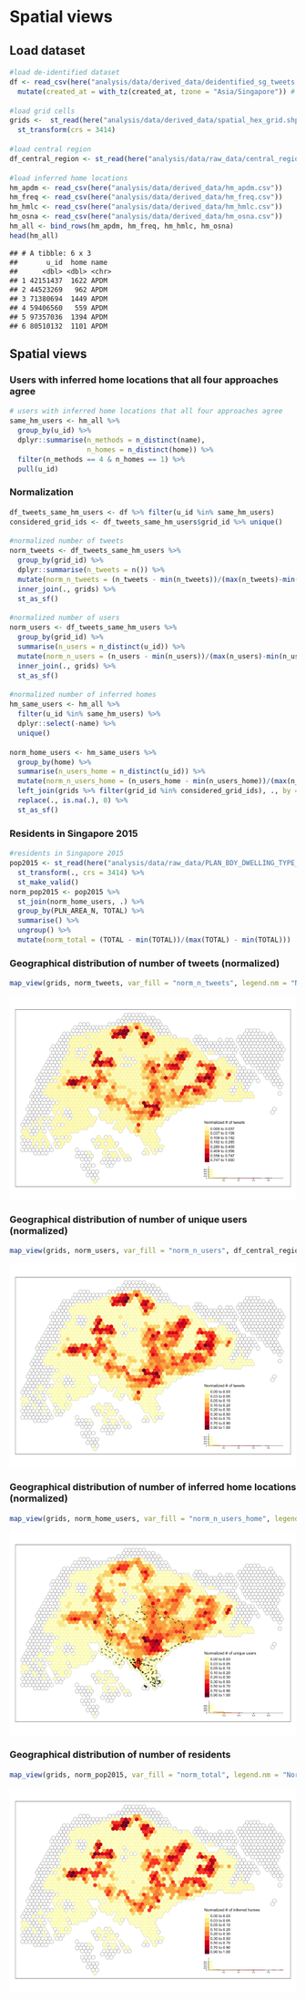 Spatial views
================

## Load dataset

``` r
#load de-identified dataset
df <- read_csv(here("analysis/data/derived_data/deidentified_sg_tweets.csv")) %>% 
  mutate(created_at = with_tz(created_at, tzone = "Asia/Singapore")) # the tweets were sent in Singapore, so must convert the timezone to SGT, the default timezone is UTC! 
  
#load grid cells 
grids <-  st_read(here("analysis/data/derived_data/spatial_hex_grid.shp"), quiet = T) %>% 
  st_transform(crs = 3414)

#load central region 
df_central_region <- st_read(here("analysis/data/raw_data/central_region.shp"), quiet = T) 

#load inferred home locations 
hm_apdm <- read_csv(here("analysis/data/derived_data/hm_apdm.csv"))
hm_freq <- read_csv(here("analysis/data/derived_data/hm_freq.csv"))
hm_hmlc <- read_csv(here("analysis/data/derived_data/hm_hmlc.csv"))
hm_osna <- read_csv(here("analysis/data/derived_data/hm_osna.csv"))
hm_all <- bind_rows(hm_apdm, hm_freq, hm_hmlc, hm_osna)
head(hm_all)
```

    ## # A tibble: 6 x 3
    ##       u_id  home name 
    ##      <dbl> <dbl> <chr>
    ## 1 42151437  1622 APDM 
    ## 2 44523269   962 APDM 
    ## 3 71380694  1449 APDM 
    ## 4 59406560   559 APDM 
    ## 5 97357036  1394 APDM 
    ## 6 80510132  1101 APDM

## Spatial views

### Users with inferred home locations that all four approaches agree

``` r
# users with inferred home locations that all four approaches agree
same_hm_users <- hm_all %>% 
  group_by(u_id) %>% 
  dplyr::summarise(n_methods = n_distinct(name),
                   n_homes = n_distinct(home)) %>% 
  filter(n_methods == 4 & n_homes == 1) %>% 
  pull(u_id)
```

### Normalization

``` r
df_tweets_same_hm_users <- df %>% filter(u_id %in% same_hm_users)
considered_grid_ids <- df_tweets_same_hm_users$grid_id %>% unique()

#normalized number of tweets 
norm_tweets <- df_tweets_same_hm_users %>% 
  group_by(grid_id) %>% 
  dplyr::summarise(n_tweets = n()) %>% 
  mutate(norm_n_tweets = (n_tweets - min(n_tweets))/(max(n_tweets)-min(n_tweets))) %>% 
  inner_join(., grids) %>% 
  st_as_sf()

#normalized number of users 
norm_users <- df_tweets_same_hm_users %>% 
  group_by(grid_id) %>%
  summarise(n_users = n_distinct(u_id)) %>% 
  mutate(norm_n_users = (n_users - min(n_users))/(max(n_users)-min(n_users))) %>% 
  inner_join(., grids) %>% 
  st_as_sf()

#normalized number of inferred homes
hm_same_users <- hm_all %>% 
  filter(u_id %in% same_hm_users) %>% 
  dplyr::select(-name) %>% 
  unique()

norm_home_users <- hm_same_users %>% 
  group_by(home) %>% 
  summarise(n_users_home = n_distinct(u_id)) %>% 
  mutate(norm_n_users_home = (n_users_home - min(n_users_home))/(max(n_users_home)-min(n_users_home))) %>%
  left_join(grids %>% filter(grid_id %in% considered_grid_ids), ., by = c("grid_id" = "home")) %>% 
  replace(., is.na(.), 0) %>% 
  st_as_sf() 
```

### Residents in Singapore 2015

``` r
#residents in Singapore 2015
pop2015 <- st_read(here("analysis/data/raw_data/PLAN_BDY_DWELLING_TYPE_2015.shp"), quiet = T) %>%
  st_transform(., crs = 3414) %>% 
  st_make_valid()
norm_pop2015 <- pop2015 %>% 
  st_join(norm_home_users, .) %>% 
  group_by(PLN_AREA_N, TOTAL) %>% 
  summarise() %>% 
  ungroup() %>% 
  mutate(norm_total = (TOTAL - min(TOTAL))/(max(TOTAL) - min(TOTAL)))
```

### Geographical distribution of number of tweets (normalized)

``` r
map_view(grids, norm_tweets, var_fill = "norm_n_tweets", legend.nm = "Normalized # of tweets", breaks = c(0, 0.03, 0.05, 0.1, 0.2, 0.3, 0.5, 0.7, 0.9, 1.0))
```

<img src="02-figures-spatial-view-of-same-hm-users_files/figure-gfm/unnamed-chunk-5-1.png" style="display: block; margin: auto;" />

### Geographical distribution of number of unique users (normalized)

``` r
map_view(grids, norm_users, var_fill = "norm_n_users", df_central_region, legend.nm = "Normalized # of unique users", show_central = T, breaks = c(0, 0.03, 0.05, 0.1, 0.2, 0.3, 0.5, 0.7, 0.9, 1.0))
```

<img src="02-figures-spatial-view-of-same-hm-users_files/figure-gfm/unnamed-chunk-6-1.png" style="display: block; margin: auto;" />

### Geographical distribution of number of inferred home locations (normalized)

``` r
map_view(grids, norm_home_users, var_fill = "norm_n_users_home", legend.nm = "Normalized # of inferred homes", breaks = c(0, 0.03, 0.05, 0.1, 0.2, 0.3, 0.5, 0.7, 0.9, 1.0))
```

<img src="02-figures-spatial-view-of-same-hm-users_files/figure-gfm/unnamed-chunk-7-1.png" style="display: block; margin: auto;" />

### Geographical distribution of number of residents

``` r
map_view(grids, norm_pop2015, var_fill = "norm_total", legend.nm = "Normalized # of residents", breaks = c(0, 0.03, 0.05, 0.1, 0.2, 0.3, 0.5, 0.7, 0.9, 1.0))
```

<img src="02-figures-spatial-view-of-same-hm-users_files/figure-gfm/unnamed-chunk-8-1.png" style="display: block; margin: auto;" />
